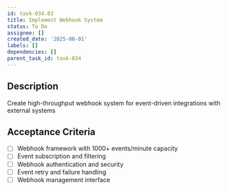 ```yaml
---
id: task-034.03
title: Implement Webhook System
status: To Do
assignee: []
created_date: '2025-08-01'
labels: []
dependencies: []
parent_task_id: task-034
---
```


## Description

Create high-throughput webhook system for event-driven integrations with external systems

## Acceptance Criteria

- [ ] Webhook framework with 1000+ events/minute capacity
- [ ] Event subscription and filtering
- [ ] Webhook authentication and security
- [ ] Event retry and failure handling
- [ ] Webhook management interface
